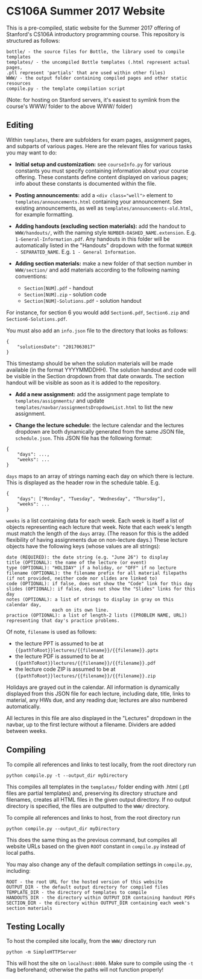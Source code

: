 # CS106A Summer 2017 Website

This is a pre-compiled, static website for the Summer 2017 offering of
Stanford's CS106A introductory programming course.  This repository is structured as
follows:

```
bottle/ - the source files for Bottle, the library used to compile templates
templates/ - the uncompiled Bottle templates (.html represent actual pages,
.ptl represent 'partials' that are used within other files)
WWW/ - the output folder containing compiled pages and other static resources
compile.py - the template compilation script
```

(Note: for hosting on Stanford servers, it's easiest to symlink from the course's WWW/ folder to the above WWW/ folder)

## Editing
Within `templates`, there are subfolders for exam pages, assignment pages, and
subparts of various pages.  Here are the relevant files for various tasks you
may want to do:

- **Initial setup and customization:** see `courseInfo.py` for various constants you must specify containing information about your course offering.  These constants define content displayed on various pages; info about these constants is documented within the file.

- **Posting announcements:** add a `<div class="well">` element to
`templates/announcements.html` containing your announcement.  See existing
announcements, as well as `templates/announcements-old.html`, for example
formatting.

- **Adding handouts (excluding section materials):** add the handout to `WWW/handouts/`, with the
naming style `NUMBER-DASHED_NAME.extension`.  E.g. `1-General-Information.pdf`.
Any handouts in this folder will be automatically listed in the "Handouts"
dropdown with the format `NUMBER - SEPARATED_NAME`.
E.g. `1 - General Information`.

- **Adding section materials:** make a new folder of that section number in `WWW/section/` and add
materials according to the following naming conventions:
	- `Section[NUM].pdf` - handout
	- `Section[NUM].zip` - solution code
	- `Section[NUM]-Solutions.pdf` - solution handout

For instance, for section 6 you would add `Section6.pdf`, `Section6.zip` and `Section6-Solutions.pdf`.

You must also add an `info.json` file to the directory that looks as follows:
```
{
	"solutionsDate": "2017063017"
}
```
This timestamp should be when the solution materials will be made available (in the format YYYYMMDDHH).
The solution handout and code will be visible in the Section dropdown from that
date onwards.  The section handout will be visible as soon as it is added to the
repository.

- **Add a new assignment:** add the assignment page template to
`templates/assignments/` and update
`templates/navbar/assignmentsDropdownList.html` to list the new
assignment.

- **Change the lecture schedule:** the lecture calendar and the lectures
dropdown are both dynamically generated from the same JSON file,
`schedule.json`.  This JSON file has the following format:

```
{
	"days": ...,
	"weeks": ...
}
```

`days` maps to an array of strings naming each day on which there is lecture.
This is displayed as the header row in the schedule table.  E.g.

```
{
	"days": ["Monday", "Tuesday", "Wednesday", "Thursday"],
	"weeks": ...
}
```

`weeks` is a list containing data for each week.  Each week is itself a list of
objects representing each lecture that week.  Note that each week's length must
match the length of the `days` array.  (The reason for this is the added flexibility
of having assignments due on non-lecture days.)  These lecture objects have the following
keys (whose values are all strings):
```
date (REQUIRED): the date string (e.g. "June 26") to display
title (OPTIONAL): the name of the lecture (or event)
type (OPTIONAL): "HOLIDAY" if a holiday, or "OFF" if no lecture
filename (OPTIONAL): the filename prefix for all material filepaths (if not provided, neither code nor slides are linked to)
code (OPTIONAL): if false, does not show the "Code" link for this day
slides (OPTIONAL): if false, does not show the "Slides" links for this day
notes (OPTIONAL): a list of strings to display in gray on this calendar day,
				 each on its own line.
practice (OPTIONAL): a list of length-2 lists ([PROBLEM NAME, URL]) representing that day's practice problems. 
```

Of note, `filename` is used as follows:
- the lecture PPT is assumed to be at ```{{pathToRoot}}lectures/{{filename}}/{{filename}}.pptx```
- the lecture PDF is assumed to be at ```{{pathToRoot}}lectures/{{filename}}/{{filename}}.pdf```
- the lecture code ZIP is assumed to be at ```{{pathToRoot}}lectures/{{filename}}/{{filename}}.zip```

Holidays are grayed out in the calendar.  All
information is dynamically displayed from this JSON file for each lecture,
including date, title, links to material, any HWs due, and any reading due;
lectures are also numbered automatically.

All lectures in this file are also displayed in the "Lectures" dropdown in the
navbar, up to the first lecture without a filename.  Dividers are added between
weeks.


## Compiling
To compile all references and links to test locally, from the root directory run

```
python compile.py -t --output_dir myDirectory
```

This compiles all templates in the `templates/` folder ending with .html (.ptl
files are partial templates) and, preserving its directory structure and
filenames, creates all HTML files in the given output directory.  If no output
directory is specified, the files are outputted to the ```WWW/``` directory.

To compile all references and links to host, from the root directory run

```
python compile.py --output_dir myDirectory
```

This does the same thing as the previous command, but compiles all website URLs
based on the given ```ROOT``` constant in `compile.py` instead of local paths.

You may also change any of the default compilation settings in `compile.py`,
including:

```
ROOT - the root URL for the hosted version of this website
OUTPUT_DIR - the default output directory for compiled files
TEMPLATE_DIR - the directory of templates to compile
HANDOUTS_DIR - the directory within OUTPUT_DIR containing handout PDFs
SECTION_DIR - the directory within OUTPUT_DIR containing each week's section materials
```


## Testing Locally
To host the compiled site locally, from the `WWW/` directory run

`python -m SimpleHTTPServer`

This will host the site on `localhost:8000`.  Make sure to compile using the
`-t` flag beforehand; otherwise the paths will not function properly!

